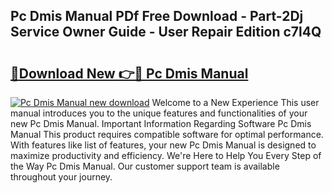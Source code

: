 ## Pc Dmis Manual PDf Free Download - Part-2Dj Service Owner Guide - User Repair Edition c7l4Q

# <h2><a href="http://cf21130.oget.top/?id=Pc+Dmis+Manual">🔗Download New 👉🔴 Pc Dmis Manual</a></h2>

[![Pc Dmis Manual new download](https://i.imgur.com/5g1atiW.png)](http://cf21130.oget.top/?id=Pc+Dmis+Manual)
Welcome to a New Experience This user manual introduces you to the unique features and functionalities of your new Pc Dmis Manual. Important Information Regarding Software Pc Dmis Manual This product requires compatible software for optimal performance. With features like list of features, your new Pc Dmis Manual is designed to maximize productivity and efficiency. We're Here to Help You Every Step of the Way Pc Dmis Manual. Our customer support team is available throughout your journey.
